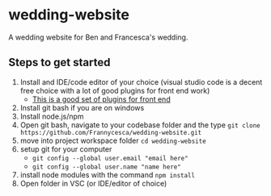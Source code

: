 # wedding-website
A wedding website for Ben and Francesca's wedding. 
## Steps to get started
 1) Install and IDE/code editor of your choice (visual studio code is a decent free choice with a lot of good plugins for front end work)
    - [This is a good set of plugins for front end](https://marketplace.visualstudio.com/items?itemName=jawandarajbir.react-vscode-extension-pack)
 2) Install git bash if you are on windows
 3) Install node.js/npm 
 4) Open git bash, navigate to your codebase folder and the type 
 ```git clone https://github.com/Frannycesca/wedding-website.git```
 5) move into project workspace folder ```cd wedding-website``` 
 6) setup git for your computer 
    - ```git config --global user.email "email here"```
    - ```git config --global user.name "name here"```
 7) install node modules with the command ```npm install```
 8) Open folder in VSC (or IDE/editor of choice)
